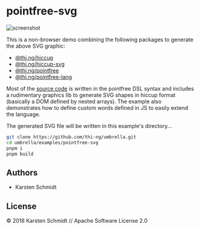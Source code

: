 # pointfree-svg

![screenshot](https://raw.githubusercontent.com/thi-ng/umbrella/develop/assets/examples/pointfree-svg.png)

This is a non-browser demo combining the following packages to generate the
above SVG graphic:

- [@thi.ng/hiccup](https://github.com/thi-ng/umbrella/tree/develop/packages/hiccup)
- [@thi.ng/hiccup-svg](https://github.com/thi-ng/umbrella/tree/develop/packages/hiccup-svg)
- [@thi.ng/pointfree](https://github.com/thi-ng/umbrella/tree/develop/packages/pointfree)
- [@thi.ng/pointfree-lang](https://github.com/thi-ng/umbrella/tree/develop/packages/pointfree-lang)

Most of the [source
code](https://raw.githubusercontent.com/thi-ng/umbrella/develop/examples/pointfree-svg/src/index.ts)
is written in the pointfree DSL syntax and includes a rudimentary
graphics lib to generate SVG shapes in hiccup format (basically a DOM
defined by nested arrays). The example also demonstrates how to define
custom words defined in JS to easily extend the language.

The generated SVG file will be written in this example's directory...

```bash
git clone https://github.com/thi-ng/umbrella.git
cd umbrella/examples/pointfree-svg
pnpm i
pnpm build
```

## Authors

- Karsten Schmidt

## License

&copy; 2018 Karsten Schmidt // Apache Software License 2.0
